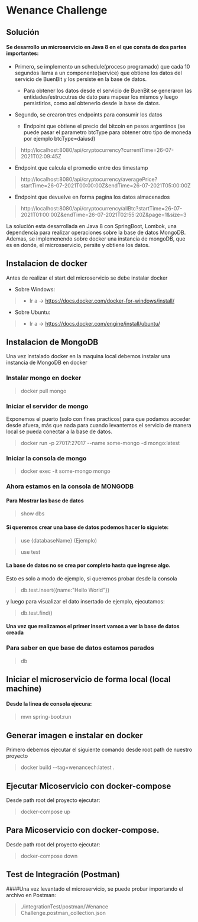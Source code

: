 # Wenance Challenge


## Solución
#### Se desarrollo un microservicio en Java 8 en el que consta de dos partes importantes:
 - Primero, se implemento un schedule(proceso programado) que cada 10 segundos llama a un componente(service) que obtiene los datos del servicio de BuenBit y los persiste en la base de datos.
   
    - Para obtener los datos desde el servicio de BuenBit se generaron las entidades/estrucutras de dato para mapear los mismos
     y luego persistirlos, como así obtenerlo desde la base de datos.
 - Segundo, se crearon tres endpoints para consumir los datos
   - Endpoint que obtiene el precio del bitcoin en pesos argentinos (se puede pasar el parametro btcType para obtener otro tipo de moneda por ejemplo btcType=daiusd)
>  http://localhost:8080/api/cryptocurrency?currentTime=26-07-2021T02:09:45Z
   - Endpoint que calcula el promedio entre dos timestamp
>  http://localhost:8080/api/cryptocurrency/averagePrice?startTime=26-07-2021T00:00:00Z&endTime=26-07-2021T05:00:00Z 
   - Endpoint que devuelve en forma pagina los datos almacenados
>  http://localhost:8080/api/cryptocurrency/allBtc?startTime=26-07-2021T01:00:00Z&endTime=26-07-2021T02:55:20Z&page=1&size=3
    
La solución esta desarrollada en Java 8 con SpringBoot, Lombok, una dependencia para realizar operaciones sobre la base de datos MongoDB.
Ademas, se implemenendo sobre docker una instancia de mongoDB, que es en donde, el microsservicio, persite y obtiene los datos.

## Instalacion de docker
Antes de realizar el start del microservicio se debe instalar docker

- Sobre Windows:
        
>    - Ir a -> https://docs.docker.com/docker-for-windows/install/

- Sobre Ubuntu:
>    - Ir a -> https://docs.docker.com/engine/install/ubuntu/

## Instalacion de MongoDB
Una vez instalado docker en la maquina local debemos instalar una instancia de MongoDB en docker

### Instalar mongo en docker
> docker pull mongo

### Iniciar el servidor de mongo
Exponemos el puerto (solo con fines practicos) para que podamos acceder desde afuera, más que nada para cuando levantemos
el servicio de manera local se pueda conectar a la base de datos.
> docker run  -p 27017:27017 --name some-mongo -d mongo:latest

### Iniciar la consola de mongo
> docker exec -it some-mongo mongo

### Ahora estamos en la consola de MONGODB
#### Para Mostrar las base de datos
> show dbs

#### Si queremos crear una base de datos podemos hacer lo siguiete:
> use {databaseName} (Ejemplo)

> use test

#### La base de datos no se crea por completo hasta que ingrese algo.
Esto es solo a modo de ejemplo, si queremos probar desde la consola
> db.test.insert({name:"Hello World"})

y luego para visualizar el dato insertado de ejemplo, ejecutamos:

> db.test.find()

#### Una vez que realizamos el primer insert vamos a ver la base de datos creada

### Para saber en que base de datos estamos parados
> db

## Iniciar el microservicio de forma local (local machine)

#### Desde la linea de consola ejecura:
>mvn spring-boot:run


## Generar imagen e instalar en docker
Primero debemos ejecutar el siguiente comando desde root path de nuestro proyecto
> docker build --tag=wenancech:latest .

## Ejecutar Micoservicio con docker-compose
Desde path root del proyecto ejecutar:
> docker-compose up

## Para Micoservicio con docker-compose.
Desde path root del proyecto ejecutar:
> docker-compose down

## Test de Integración (Postman)
####Una vez levantado el microservicio, se puede probar importando el archivo en Postman: 
> ./integrationTest/postman/Wenance Challenge.postman_collection.json
